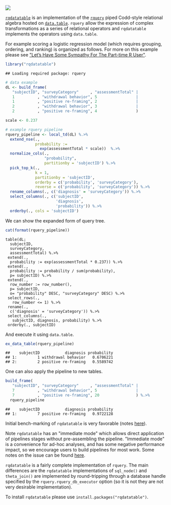 
<!-- README.md is generated from README.Rmd. Please edit that file -->
![](https://github.com/WinVector/rqdatatable/raw/master/tools/rqdatatable.png)

[`rqdatatable`](https://github.com/WinVector/rqdatatable) is an implementation of the [`rquery`](https://github.com/WinVector/rquery) piped Codd-style relational algebra hosted on [`data.table`](http://r-datatable.com). `rquery` allow the expression of complex transformations as a series of relational operators and `rqdatatable` implements the operators using `data.table`.

For example scoring a logistic regression model (which requires grouping, ordering, and ranking) is organized as follows. For more on this example please see ["Let’s Have Some Sympathy For The Part-time R User"](http://www.win-vector.com/blog/2017/08/lets-have-some-sympathy-for-the-part-time-r-user/).

``` r
library("rqdatatable")
```

    ## Loading required package: rquery

``` r
# data example
dL <- build_frame(
   "subjectID", "surveyCategory"     , "assessmentTotal" |
   1          , "withdrawal behavior", 5                 |
   1          , "positive re-framing", 2                 |
   2          , "withdrawal behavior", 3                 |
   2          , "positive re-framing", 4                 )
```

``` r
scale <- 0.237

# example rquery pipeline
rquery_pipeline <- local_td(dL) %.>%
  extend_nse(.,
             probability :=
               exp(assessmentTotal * scale))  %.>% 
  normalize_cols(.,
                 "probability",
                 partitionby = 'subjectID') %.>%
  pick_top_k(.,
             k = 1,
             partitionby = 'subjectID',
             orderby = c('probability', 'surveyCategory'),
             reverse = c('probability', 'surveyCategory')) %.>% 
  rename_columns(., c('diagnosis' = 'surveyCategory')) %.>%
  select_columns(., c('subjectID', 
                      'diagnosis', 
                      'probability')) %.>%
  orderby(., cols = 'subjectID')
```

We can show the expanded form of query tree.

``` r
cat(format(rquery_pipeline))
```

    table(dL; 
      subjectID,
      surveyCategory,
      assessmentTotal) %.>%
     extend(.,
      probability := exp(assessmentTotal * 0.237)) %.>%
     extend(.,
      probability := probability / sum(probability),
      p= subjectID) %.>%
     extend(.,
      row_number := row_number(),
      p= subjectID,
      o= "probability" DESC, "surveyCategory" DESC) %.>%
     select_rows(.,
       row_number <= 1) %.>%
     rename(.,
      c('diagnosis' = 'surveyCategory')) %.>%
     select_columns(.,
       subjectID, diagnosis, probability) %.>%
     orderby(., subjectID)

And execute it using `data.table`.

``` r
ex_data_table(rquery_pipeline)
```

    ##    subjectID           diagnosis probability
    ## 1:         1 withdrawal behavior   0.6706221
    ## 2:         2 positive re-framing   0.5589742

One can also apply the pipeline to new tables.

``` r
build_frame(
   "subjectID", "surveyCategory"     , "assessmentTotal" |
   7          , "withdrawal behavior", 5                 |
   7          , "positive re-framing", 20                ) %.>%
  rquery_pipeline
```

    ##    subjectID           diagnosis probability
    ## 1:         7 positive re-framing   0.9722128

Initial bench-marking of `rqdatatable` is very favorable (notes [here](http://www.win-vector.com/blog/2018/06/rqdatatable-rquery-powered-by-data-table/)).

Note `rqdatatable` has an "immediate mode" which allows direct application of pipelines stages without pre-assembling the pipeline. "Immediate mode" is a convenience for ad-hoc analyses, and has some negative performance impact, so we encourage users to build pipelines for most work. Some notes on the issue can be found [here](https://github.com/WinVector/rqdatatable/blob/master/extras/ImmediateIssue.md).

`rqdatatable` is a fairly complete implementation of `rquery`. The main differences are the `rqdatatable` implementations of `sql_node()` and `theta_join()` are implemented by round-tripping through a database handle specified by the `rquery.rquery_db_executor` option (so it is not they are not very desirable implementation).

To install `rqdatatable` please use `install.packages("rqdatatable")`.
